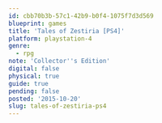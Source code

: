 ```yaml
---
id: cbb70b3b-57c1-42b9-b0f4-1075f7d3d569
blueprint: games
title: 'Tales of Zestiria [PS4]'
platform: playstation-4
genre:
  - rpg
note: 'Collector''s Edition'
digital: false
physical: true
guide: true
pending: false
posted: '2015-10-20'
slug: tales-of-zestiria-ps4
---
```

